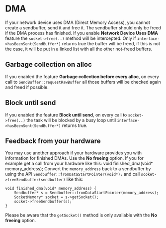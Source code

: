 # DMA
If your network device uses DMA (Direct Memory Access), you cannot create a sendbuffer, send it and free it.
The sendbuffer should only be freed if the DMA process has finished. If you enable
**Network Device Uses DMA** feature the `socket->free(..)` method will be intercepted.
Only if `interface->hasBeenSent(SendBuffer*)` returns true the buffer will be freed, if this
is not the case, it will be put in a linked list with all the other not-freed buffers.

## Garbage collection on alloc
If you enabled the feature **Garbage collection before every alloc**,
on every call to `SendBuffer::requestRawBuffer` all those buffers will be checked again and freed if possible.

## Block until send
If you enabled the feature **Block until send**,
on every call to `socket->free(..)` the task will be blocked by a busy loop until
`interface->hasBeenSent(SendBuffer*)` returns true.

## Feedback from your hardware
You may use another approach if your hardware provides you with information for finished DMAs.
Use the **No freeing** option. If you for example get a call from your hardware like this:
	void finished_dma(void* memory_address);
Convert the `memory_address` back to a sendbuffer by using the API `Sendbuffer::fromDataStartPointer(void*);`
and call `scoket->freeSendbuffer(sendbuffer)` like this:

	void finished_dma(void* memory_address) {
		Sendbuffer* s = Sendbuffer::fromDataStartPointer(memory_address);
		SocketMemory* socket = s->getSocket();
		socket->freeSendbuffer(s);
	}
Please be aware that the `getSocket()` method is only available with the **No freeing** option.